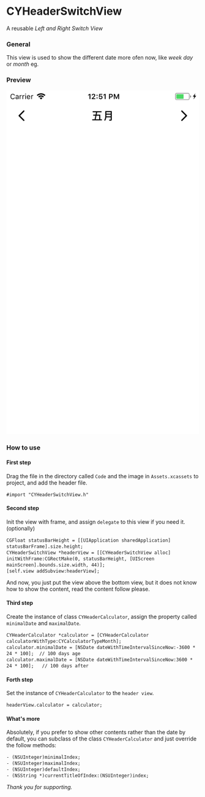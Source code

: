 # CYHeaderSwitchView

A reusable *Left and Right Switch View*

### General

This view is used to show the different date more ofen now, like *week day* or *month* eg.

### Preview

![](./Demo/demo_1.png)

### How to use

#### First step

Drag the file in the directory called `Code` and the image in `Assets.xcassets` to project, and add the header file.

```objc
#import "CYHeaderSwitchView.h"
```

#### Second step

Init the view with frame, and assign  `delegate` to this view if you need it.(optionally)

```objc
CGFloat statusBarHeight = [[UIApplication sharedApplication] statusBarFrame].size.height;
CYHeaderSwitchView *headerView = [[CYHeaderSwitchView alloc] initWithFrame:CGRectMake(0, statusBarHeight, [UIScreen mainScreen].bounds.size.width, 44)];
[self.view addSubview:headerView];
```

And now, you just put the view above the bottom view, but it does not know how to show the content, read the content follow please.

#### Third step

Create the instance of class `CYHeaderCalculator`, assign the property called `minimalDate` and `maximalDate`.

```objc
CYHeaderCalculator *calculator = [CYHeaderCalculator calculatorWithType:CYCalculatorTypeMonth];
calculator.minimalDate = [NSDate dateWithTimeIntervalSinceNow:-3600 * 24 * 100];  // 100 days age
calculator.maximalDate = [NSDate dateWithTimeIntervalSinceNow:3600 * 24 * 100];   // 100 days after
```

#### Forth step

Set the instance of `CYHeaderCalculator` to the `header view`.

```objc
headerView.calculator = calculator;
```

#### What's more

Absolutely, if you prefer to show other contents rather than the date by default, you can subclass of the class `CYHeaderCalculator` and just override the follow methods:

```objc
- (NSUInteger)minimalIndex;
- (NSUInteger)maximalIndex;
- (NSUInteger)defaultIndex;
- (NSString *)currentTitleOfIndex:(NSUInteger)index;
```

*Thank you for supporting.*